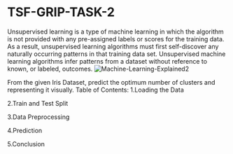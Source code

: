 # TSF-GRIP-TASK-2
Unsupervised learning is a type of machine learning in which the algorithm is not provided with any pre-assigned labels or scores for the training data. As a result, unsupervised learning algorithms must first self-discover any naturally occurring patterns in that training data set.
Unsupervised machine learning algorithms infer patterns from a dataset without reference to known, or labeled, outcomes. 
![Machine-Learning-Explained2](https://user-images.githubusercontent.com/83866738/132959527-7af6aea6-21c0-4850-b543-17d0b3896936.png)

From the given Iris Dataset, predict the optimum number of clusters and representing it visually.
Table of Contents:
1.Loading the Data

2.Train and Test Split

3.Data Preprocessing

4.Prediction

5.Conclusion
